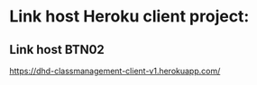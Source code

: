 # Link host Heroku client project:
## Link host BTN02
https://dhd-classmanagement-client-v1.herokuapp.com/
